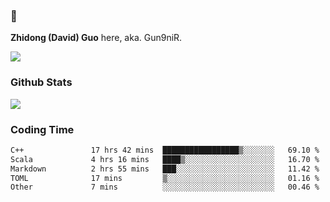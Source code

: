 ### 👋 

**Zhidong (David) Guo** here, aka. Gun9niR.

![](https://komarev.com/ghpvc/?username=Gun9niR&label=Total+Views)

### Github Stats

<img src="https://github-readme-stats.vercel.app/api?username=Gun9niR&count_private=true&show_icons=true&theme=vue-dark&hide_title=true">

### Coding Time

<!--START_SECTION:waka-->

```txt
C++               17 hrs 42 mins  █████████████████▒░░░░░░░   69.10 %
Scala             4 hrs 16 mins   ████▒░░░░░░░░░░░░░░░░░░░░   16.70 %
Markdown          2 hrs 55 mins   ███░░░░░░░░░░░░░░░░░░░░░░   11.42 %
TOML              17 mins         ▒░░░░░░░░░░░░░░░░░░░░░░░░   01.16 %
Other             7 mins          ░░░░░░░░░░░░░░░░░░░░░░░░░   00.46 %
```

<!--END_SECTION:waka-->
